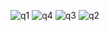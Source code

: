 
![q1](https://github.com/user-attachments/assets/6b1650c4-0659-4b89-89fb-2e7796a54861)
![q4](https://github.com/user-attachments/assets/b04cf390-40a8-481f-9ee3-2e99295915cc)
![q3](https://github.com/user-attachments/assets/104c8969-977e-4b1c-baf1-17c5160e86f5)
![q2](https://github.com/user-attachments/assets/ca49b38e-6fcf-4fdb-8238-34e04ab88eed)
